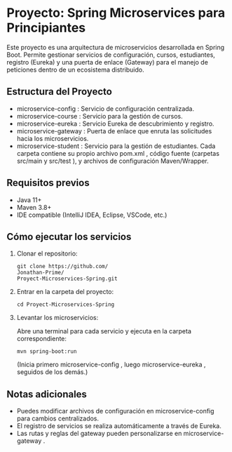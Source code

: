 # Proyecto: Spring Microservices para Principiantes
Este proyecto es una arquitectura de microservicios desarrollada en Spring Boot. Permite gestionar servicios de configuración, cursos, estudiantes, registro (Eureka) y una puerta de enlace (Gateway) para el manejo de peticiones dentro de un ecosistema distribuido.

## Estructura del Proyecto
- microservice-config : Servicio de configuración centralizada.
- microservice-course : Servicio para la gestión de cursos.
- microservice-eureka : Servicio Eureka de descubrimiento y registro.
- microservice-gateway : Puerta de enlace que enruta las solicitudes hacia los microservicios.
- microservice-student : Servicio para la gestión de estudiantes.
Cada carpeta contiene su propio archivo pom.xml , código fuente (carpetas src/main y src/test ), y archivos de configuración Maven/Wrapper.

## Requisitos previos
- Java 11+
- Maven 3.8+
- IDE compatible (IntelliJ IDEA, Eclipse, VSCode, etc.)
## Cómo ejecutar los servicios
1. Clonar el repositorio:
   
   ```
   git clone https://github.com/
   Jonathan-Prime/
   Proyect-Microservices-Spring.git
   ```
2. Entrar en la carpeta del proyecto:
   
   ```
   cd Proyect-Microservices-Spring
   ```
3. Levantar los microservicios:
   
   Abre una terminal para cada servicio y ejecuta en la carpeta correspondiente:
   
   ```
   mvn spring-boot:run
   ```
   (Inicia primero microservice-config , luego microservice-eureka , seguidos de los demás.)
## Notas adicionales
- Puedes modificar archivos de configuración en microservice-config para cambios centralizados.
- El registro de servicios se realiza automáticamente a través de Eureka.
- Las rutas y reglas del gateway pueden personalizarse en microservice-gateway .
